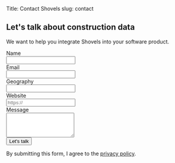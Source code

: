Title: Contact Shovels
slug: contact

<div class="mx-auto max-w-4xl px-6 py-12 sm:py-16 lg:py-20 lg:px-8">
  <h2 class="text-5xl  tracking-tight text-emerald-800">Let's talk about construction data</h2>
  <p class="mt-2 text-lg leading-8 text-gray-600">We want to help you integrate Shovels into your software product.</p>
  <div class="mt-16 flex flex-col gap-16 sm:gap-y-20 lg:flex-row">
    <form action="https://formspree.io/f/mnqykork" method="POST" class="lg:flex-auto">
      <div class="grid grid-cols-1 gap-x-8 gap-y-6 sm:grid-cols-2">
        <div>
          <label for="name" class="block text-sm  leading-6 text-emerald-800">Name</label>
          <div class="mt-2.5">
            <input type="text" name="name" id="name" autocomplete="given-name" class="block w-full rounded-md border-0 px-3.5 py-2 text-emerald-800 shadow-sm ring-1 ring-inset ring-gray-300 placeholder:text-gray-400 focus:ring-2 focus:ring-inset focus:ring-gray-600 sm:text-sm sm:leading-6">
          </div>
        </div>
        <div>
          <label for="email" class="block text-sm  leading-6 text-emerald-800">Email</label>
          <div class="mt-2.5">
            <input type="email" name="email" id="email" autocomplete="email" class="block w-full rounded-md border-0 px-3.5 py-2 text-emerald-800 shadow-sm ring-1 ring-inset ring-gray-300 placeholder:text-gray-400 focus:ring-2 focus:ring-inset focus:ring-gray-600 sm:text-sm sm:leading-6">
          </div>
        </div>
        <div>
          <label for="geography" class="block text-sm  leading-6 text-emerald-800">Geography</label>
          <div class="mt-2.5">
            <input id="geography" name="geography" type="text" class="block w-full rounded-md border-0 px-3.5 py-2 text-emerald-800 shadow-sm ring-1 ring-inset ring-gray-300 placeholder:text-gray-400 focus:ring-2 focus:ring-inset focus:ring-gray-600 sm:text-sm sm:leading-6">
          </div>
        </div>
        <div>
          <label for="website" class="block text-sm  leading-6 text-emerald-800">Website</label>
          <div class="mt-2.5">
            <input type="url" name="website" id="website" placeholder="https://" class="block w-full rounded-md border-0 px-3.5 py-2 text-emerald-800 shadow-sm ring-1 ring-inset ring-gray-300 placeholder:text-gray-400 focus:ring-2 focus:ring-inset focus:ring-gray-600 sm:text-sm sm:leading-6">
          </div>
        </div>
        <div class="sm:col-span-2">
          <label for="message" class="block text-sm  leading-6 text-emerald-800">Message</label>
          <div class="mt-2.5">
            <textarea id="message" name="message" rows="4" class="block w-full rounded-md border-0 px-3.5 py-2 text-emerald-800 shadow-sm ring-1 ring-inset ring-gray-300 placeholder:text-gray-400 focus:ring-2 focus:ring-inset focus:ring-gray-600 sm:text-sm sm:leading-6"></textarea>
          </div>
        </div>
      </div>
      <div class="mt-10">
        <button type="submit" class="w-full px-5 py-2 md:px-10 md:py-4 bg-amber-300 rounded justify-center items-center gap-2.5 inline-flex text-emerald-900 md:text-lg  font-['Scandia'] whitespace-nowrap">Let's talk</button>
      </div>
      <p class="mt-4 text-sm leading-6 text-gray-500">By submitting this form, I agree to the <a href="/privacy" class=" text-gray-600" target="_blank">privacy&nbsp;policy</a>.</p>
    </form>
    <!--
    <div class="lg:mt-6 lg:w-80 lg:flex-none">
      <img class="h-12 w-auto" src="https://tailwindui.com/img/logos/workcation-logo-gray-600.svg" alt="Shovels building permit API">
      <figure class="mt-10">
        <blockquote class="text-lg  leading-8 text-emerald-800">
          <p>“Lorem ipsum dolor sit amet consectetur adipisicing elit. Nemo expedita voluptas culpa sapiente alias molestiae. Numquam corrupti in laborum sed rerum et corporis.”</p>
        </blockquote>
        <figcaption class="mt-10 flex gap-x-6">
          <img src="https://images.unsplash.com/photo-1550525811-e5869dd03032?ixlib=rb-=eyJhcHBfaWQiOjEyMDd9&auto=format&fit=facearea&facepad=2&w=96&h=96&q=80" class="h-12 w-12 flex-none rounded-full bg-gray-50">
          <div>
            <div class="text-base  text-emerald-800">Brenna Goyette</div>
            <div class="text-sm leading-6 text-gray-600">CEO of Workcation</div>
          </div>
        </figcaption>
      </figure>
    </div>
    -->
  </div>
</div>
